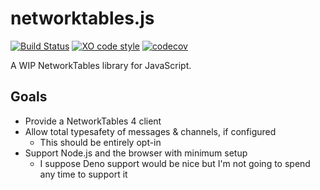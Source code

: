 # networktables.js

[![Build Status](https://github.com/jonahsnider/networktables.js/workflows/CI/badge.svg)](https://github.com/jonahsnider/networktables.js/actions)
[![XO code style](https://img.shields.io/badge/code_style-XO-5ed9c7.svg)](https://github.com/xojs/xo)
[![codecov](https://codecov.io/gh/jonahsnider/networktables.js/branch/main/graph/badge.svg)](https://codecov.io/jonahsnider/networktables.js)

A WIP NetworkTables library for JavaScript.

## Goals

- Provide a NetworkTables 4 client
- Allow total typesafety of messages & channels, if configured
  - This should be entirely opt-in
- Support Node.js and the browser with minimum setup
  - I suppose Deno support would be nice but I'm not going to spend any time to support it
